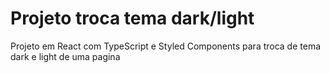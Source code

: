 # Projeto troca tema dark/light

Projeto em React com TypeScript e Styled Components para troca de tema dark e light de uma pagina
